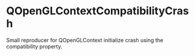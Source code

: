# QOpenGLContextCompatibilityCrash
Small reproducer for QOpenGLContext initialize crash using the compatibility property.
